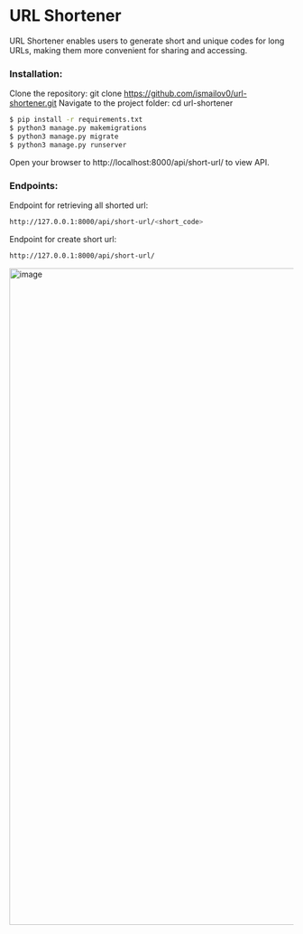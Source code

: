 # URL Shortener

URL Shortener enables users to generate short and unique codes for long URLs, making them more convenient for sharing and accessing.

### Installation:

Clone the repository: git clone https://github.com/ismailov0/url-shortener.git
Navigate to the project folder: cd url-shortener
```sh
$ pip install -r requirements.txt
$ python3 manage.py makemigrations
$ python3 manage.py migrate
$ python3 manage.py runserver
```

Open your browser to http://localhost:8000/api/short-url/ to view API.

### Endpoints:
Endpoint for retrieving all shorted url:
```sh
http://127.0.0.1:8000/api/short-url/<short_code>
```

Endpoint for create short url:
```sh
http://127.0.0.1:8000/api/short-url/
```

<img width="1162" alt="image" src="https://github.com/ismailov0/url-shortener/assets/98686806/89ea4811-1e6e-40d0-8361-c15864fad35e">